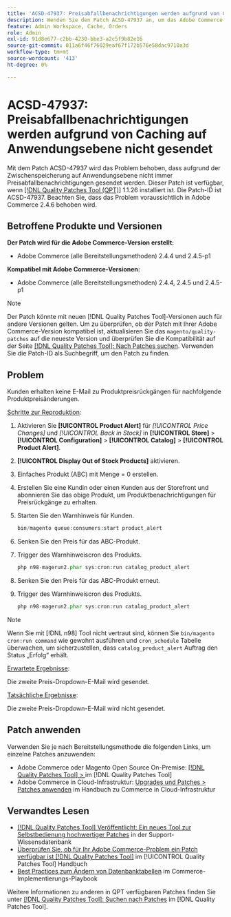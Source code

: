 ```yaml
---
title: 'ACSD-47937: Preisabfallbenachrichtigungen werden aufgrund von Caching auf Anwendungsebene nicht gesendet'
description: Wenden Sie den Patch ACSD-47937 an, um das Adobe Commerce-Problem zu beheben, bei dem aufgrund des Caching auf Anwendungsebene nicht immer Preisabfallbenachrichtigungen gesendet werden.
feature: Admin Workspace, Cache, Orders
role: Admin
exl-id: 91d8e677-c2bb-4230-bbe3-a2c5f9b82e16
source-git-commit: 011a6f46f76029eaf67f172b576e58dac9710a3d
workflow-type: tm+mt
source-wordcount: '413'
ht-degree: 0%

---
```


# ACSD-47937: Preisabfallbenachrichtigungen werden aufgrund von Caching auf Anwendungsebene nicht gesendet

Mit dem Patch ACSD-47937 wird das Problem behoben, dass aufgrund der Zwischenspeicherung auf Anwendungsebene nicht immer Preisabfallbenachrichtigungen gesendet werden. Dieser Patch ist verfügbar, wenn [[!DNL Quality Patches Tool (QPT)]](https://experienceleague.adobe.com/en/docs/commerce-operations/tools/quality-patches-tool/quality-patches-tool-to-self-serve-quality-patches) 1.1.26 installiert ist. Die Patch-ID ist ACSD-47937. Beachten Sie, dass das Problem voraussichtlich in Adobe Commerce 2.4.6 behoben wird.

## Betroffene Produkte und Versionen

**Der Patch wird für die Adobe Commerce-Version erstellt:**

* Adobe Commerce (alle Bereitstellungsmethoden) 2.4.4 und 2.4.5-p1

**Kompatibel mit Adobe Commerce-Versionen:**

* Adobe Commerce (alle Bereitstellungsmethoden) 2.4.4, 2.4.5 und 2.4.5-p1

>[!NOTE]
>
>Der Patch könnte mit neuen [!DNL Quality Patches Tool]-Versionen auch für andere Versionen gelten. Um zu überprüfen, ob der Patch mit Ihrer Adobe Commerce-Version kompatibel ist, aktualisieren Sie das `magento/quality-patches` auf die neueste Version und überprüfen Sie die Kompatibilität auf der Seite [[!DNL Quality Patches Tool]: Nach Patches suchen](https://experienceleague.adobe.com/tools/commerce-quality-patches/index.html). Verwenden Sie die Patch-ID als Suchbegriff, um den Patch zu finden.

## Problem

Kunden erhalten keine E-Mail zu Produktpreisrückgängen für nachfolgende Produktpreisänderungen.

<u>Schritte zur Reproduktion</u>:

1. Aktivieren Sie **[!UICONTROL Product Alert]** für *[!UICONTROL Price Changes]* und *[!UICONTROL Back in Stock]* in **[!UICONTROL Store]** > **[!UICONTROL Configuration]** > **[!UICONTROL Catalog]** > **[!UICONTROL Product Alert]**.
1. **[!UICONTROL Display Out of Stock Products]** aktivieren.
1. Einfaches Produkt (ABC) mit Menge = 0 erstellen.
1. Erstellen Sie eine Kundin oder einen Kunden aus der Storefront und abonnieren Sie das obige Produkt, um Produktbenachrichtigungen für Preisrückgänge zu erhalten.
1. Starten Sie den Warnhinweis für Kunden.

   ```PHP
   bin/magento queue:consumers:start product_alert
   ```

1. Senken Sie den Preis für das ABC-Produkt.
1. Trigger des Warnhinweiscron des Produkts.

   ```PHP
   php n98-magerun2.phar sys:cron:run catalog_product_alert
   ```

1. Senken Sie den Preis für das ABC-Produkt erneut.
1. Trigger des Warnhinweiscron des Produkts.

   ```PHP
   php n98-magerun2.phar sys:cron:run catalog_product_alert
   ```

>[!NOTE]
>
>Wenn Sie mit [!DNL n98] Tool nicht vertraut sind, können Sie `bin/magento cron:run command` wie gewohnt ausführen und `cron_schedule` Tabelle überwachen, um sicherzustellen, dass `catalog_product_alert` Auftrag den Status „Erfolg“ erhält.

<u>Erwartete Ergebnisse</u>:

Die zweite Preis-Dropdown-E-Mail wird gesendet.

<u>Tatsächliche Ergebnisse</u>:

Die zweite Preis-Dropdown-E-Mail wird nicht gesendet.

## Patch anwenden

Verwenden Sie je nach Bereitstellungsmethode die folgenden Links, um einzelne Patches anzuwenden:

* Adobe Commerce oder Magento Open Source On-Premise: [[!DNL Quality Patches Tool] > ](/help/tools/quality-patches-tool/usage.md) im [!DNL Quality Patches Tool]
* Adobe Commerce in Cloud-Infrastruktur: [Upgrades und Patches > Patches anwenden](https://experienceleague.adobe.com/docs/commerce-cloud-service/user-guide/develop/upgrade/apply-patches.html) im Handbuch zu Commerce in Cloud-Infrastruktur

## Verwandtes Lesen

* [[!DNL Quality Patches Tool] Veröffentlicht: Ein neues Tool zur Selbstbedienung hochwertiger Patches](https://experienceleague.adobe.com/en/docs/commerce-operations/tools/quality-patches-tool/quality-patches-tool-to-self-serve-quality-patches) in der Support-Wissensdatenbank
* [Überprüfen Sie, ob für Ihr Adobe Commerce-Problem ein Patch verfügbar ist [!DNL Quality Patches Tool]](/help/tools/quality-patches-tool/patches-available-in-qpt/check-patch-for-magento-issue-with-magento-quality-patches.md) im [!UICONTROL Quality Patches Tool] Handbuch
* [Best Practices zum Ändern von Datenbanktabellen](https://experienceleague.adobe.com/en/docs/commerce-operations/implementation-playbook/best-practices/development/modifying-core-and-third-party-tables#why-adobe-recommends-avoiding-modifications) im Commerce-Implementierungs-Playbook


Weitere Informationen zu anderen in QPT verfügbaren Patches finden Sie unter [[!DNL Quality Patches Tool]: Suchen nach Patches](https://experienceleague.adobe.com/tools/commerce-quality-patches/index.html) im [!DNL Quality Patches Tool].
